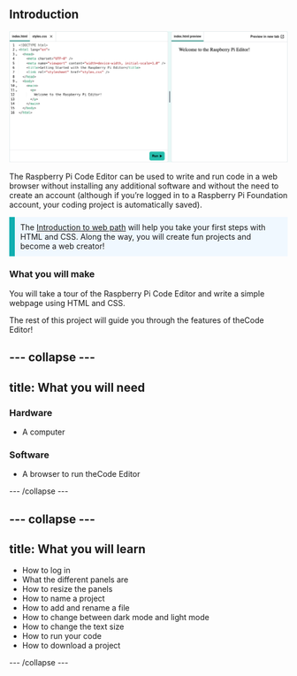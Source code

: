## Introduction

![HTML code in theCode Editor - The Preview panel shows the output.](images/index_and_preview_run_css.png)

The Raspberry Pi Code Editor can be used to write and run code in a web browser without installing any additional software and without the need to create an account (although if you’re logged in to a Raspberry Pi Foundation account, your coding project is automatically saved).

<div>
<p style="border-left: solid; border-width:10px; border-color: #0faeb0; background-color: aliceblue; padding: 10px;">
 The <span style="color: #0faeb0"><a href="https://projects.raspberrypi.org/en/pathways/web-intro">Introduction to web path</a></span> will help you take your first steps with HTML and CSS. Along the way, you will create fun projects and become a web creator!
</p>
</div>

### What you will make

You will take a tour of the Raspberry Pi Code Editor and write a simple webpage using HTML and CSS.

The rest of this project will guide you through the features of theCode Editor!

--- collapse ---
---
title: What you will need
---
### Hardware

+ A computer

### Software

+ A browser to run theCode Editor

--- /collapse ---

--- collapse ---
---
title: What you will learn
---

+ How to log in
+ What the different panels are
+ How to resize the panels
+ How to name a project
+ How to add and rename a file
+ How to change between dark mode and light mode
+ How to change the text size
+ How to run your code
+ How to download a project

--- /collapse ---

